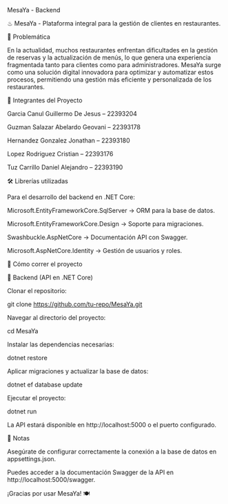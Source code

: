 MesaYa - Backend

♨ MesaYa - Plataforma integral para la gestión de clientes en restaurantes.

📖 Problemática

En la actualidad, muchos restaurantes enfrentan dificultades en la gestión de reservas y la actualización de menús, lo que genera una experiencia fragmentada tanto para clientes como para administradores. MesaYa surge como una solución digital innovadora para optimizar y automatizar estos procesos, permitiendo una gestión más eficiente y personalizada de los restaurantes.

👥 Integrantes del Proyecto

Garcia Canul Guillermo De Jesus – 22393204

Guzman Salazar Abelardo Geovani – 22393178

Hernandez Gonzalez Jonathan – 22393180

Lopez Rodriguez Cristian – 22393176

Tuz Carrillo Daniel Alejandro – 22393190

🛠 Librerías utilizadas

Para el desarrollo del backend en .NET Core:

Microsoft.EntityFrameworkCore.SqlServer → ORM para la base de datos.

Microsoft.EntityFrameworkCore.Design → Soporte para migraciones.

Swashbuckle.AspNetCore → Documentación API con Swagger.

Microsoft.AspNetCore.Identity → Gestión de usuarios y roles.

🚀 Cómo correr el proyecto

🔧 Backend (API en .NET Core)

Clonar el repositorio:

git clone https://github.com/tu-repo/MesaYa.git

Navegar al directorio del proyecto:

cd MesaYa

Instalar las dependencias necesarias:

dotnet restore

Aplicar migraciones y actualizar la base de datos:

dotnet ef database update

Ejecutar el proyecto:

dotnet run

La API estará disponible en http://localhost:5000 o el puerto configurado.

📌 Notas

Asegúrate de configurar correctamente la conexión a la base de datos en appsettings.json.

Puedes acceder a la documentación Swagger de la API en http://localhost:5000/swagger.

¡Gracias por usar MesaYa! 🍽️

